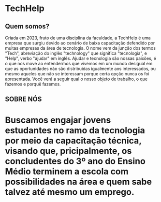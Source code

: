 
# TechHelp
## Quem somos? 
Criada em 2023, fruto de uma disciplina da faculdade, a TechHelp é uma empresa que surgiu devido ao cenário de baixa capacitação defendido por muitas empresas da área de tecnologia. O nome vem da junção dos termos "Tech", abreviação do inglês "technology" que significa "tecnologia", e "Help", verbo "ajudar" em inglês. Ajudar e tecnologia são nossas paixões, é o que nos move ao entendermos que vivemos em um mundo desigual em que as oportunidades não são distribuidas igualmente aos interessados, ou mesmo aqueles que não se interessam porque certa opção nunca os foi apresentada. Você verá a seguir qual o nosso objeto de trabalho, o que fazemos e porquê fazemos. 

## SOBRE NÓS

Buscamos engajar jovens estudantes no ramo da tecnologia por meio da capacitação técnica, visando que, pricipalmente, os concludentes do 3º ano do Ensino Médio terminem a escola com possibilidades na área e quem sabe talvez até mesmo um emprego. 
=======
